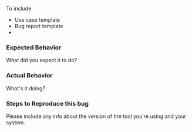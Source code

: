 To include
* Use case template
* Bug report template
*
### Expected Behavior
What did you expect it to do? 
### Actual Behavior
What's it doing? 
### Steps to Reproduce this bug
Please include any info about the version of the tool you're using and your system.
